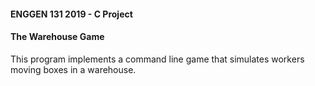 #### ENGGEN 131 2019 - C Project ####
#### The Warehouse Game ####
This program implements a command line game that simulates workers moving boxes in a warehouse.
